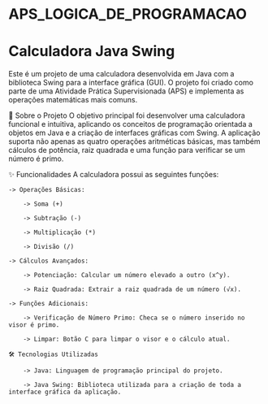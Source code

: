 # APS_LOGICA_DE_PROGRAMACAO

# Calculadora Java Swing
Este é um projeto de uma calculadora desenvolvida em Java com a biblioteca Swing para a interface gráfica (GUI). O projeto foi criado como parte de uma Atividade Prática Supervisionada (APS) e implementa as operações matemáticas mais comuns.

📖 Sobre o Projeto
O objetivo principal foi desenvolver uma calculadora funcional e intuitiva, aplicando os conceitos de programação orientada a objetos em Java e a criação de interfaces gráficas com Swing. A aplicação suporta não apenas as quatro operações aritméticas básicas, mas também cálculos de potência, raiz quadrada e uma função para verificar se um número é primo.

✨ Funcionalidades
A calculadora possui as seguintes funções:

    -> Operações Básicas:

        -> Soma (+)

        -> Subtração (-)

        -> Multiplicação (*)

        -> Divisão (/)

    -> Cálculos Avançados:

        -> Potenciação: Calcular um número elevado a outro (x^y).

        -> Raiz Quadrada: Extrair a raiz quadrada de um número (√x).

    -> Funções Adicionais:

        -> Verificação de Número Primo: Checa se o número inserido no visor é primo.

        -> Limpar: Botão C para limpar o visor e o cálculo atual.

    🛠️ Tecnologias Utilizadas

        -> Java: Linguagem de programação principal do projeto.

        -> Java Swing: Biblioteca utilizada para a criação de toda a interface gráfica da aplicação.
